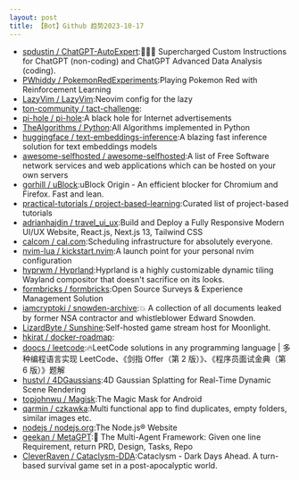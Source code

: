 ```yaml
---
layout: post
title: 【Bot】Github 趋势2023-10-17
---
```


* [spdustin / ChatGPT-AutoExpert](https://github.com/spdustin/ChatGPT-AutoExpert):🚀🧠💬 Supercharged Custom Instructions for ChatGPT (non-coding) and ChatGPT Advanced Data Analysis (coding).
* [PWhiddy / PokemonRedExperiments](https://github.com/PWhiddy/PokemonRedExperiments):Playing Pokemon Red with Reinforcement Learning
* [LazyVim / LazyVim](https://github.com/LazyVim/LazyVim):Neovim config for the lazy
* [ton-community / tact-challenge](https://github.com/ton-community/tact-challenge):
* [pi-hole / pi-hole](https://github.com/pi-hole/pi-hole):A black hole for Internet advertisements
* [TheAlgorithms / Python](https://github.com/TheAlgorithms/Python):All Algorithms implemented in Python
* [huggingface / text-embeddings-inference](https://github.com/huggingface/text-embeddings-inference):A blazing fast inference solution for text embeddings models
* [awesome-selfhosted / awesome-selfhosted](https://github.com/awesome-selfhosted/awesome-selfhosted):A list of Free Software network services and web applications which can be hosted on your own servers
* [gorhill / uBlock](https://github.com/gorhill/uBlock):uBlock Origin - An efficient blocker for Chromium and Firefox. Fast and lean.
* [practical-tutorials / project-based-learning](https://github.com/practical-tutorials/project-based-learning):Curated list of project-based tutorials
* [adrianhajdin / travel_ui_ux](https://github.com/adrianhajdin/travel_ui_ux):Build and Deploy a Fully Responsive Modern UI/UX Website, React.js, Next.js 13, Tailwind CSS
* [calcom / cal.com](https://github.com/calcom/cal.com):Scheduling infrastructure for absolutely everyone.
* [nvim-lua / kickstart.nvim](https://github.com/nvim-lua/kickstart.nvim):A launch point for your personal nvim configuration
* [hyprwm / Hyprland](https://github.com/hyprwm/Hyprland):Hyprland is a highly customizable dynamic tiling Wayland compositor that doesn't sacrifice on its looks.
* [formbricks / formbricks](https://github.com/formbricks/formbricks):Open Source Surveys & Experience Management Solution
* [iamcryptoki / snowden-archive](https://github.com/iamcryptoki/snowden-archive):💥 A collection of all documents leaked by former NSA contractor and whistleblower Edward Snowden.
* [LizardByte / Sunshine](https://github.com/LizardByte/Sunshine):Self-hosted game stream host for Moonlight.
* [hkirat / docker-roadmap](https://github.com/hkirat/docker-roadmap):
* [doocs / leetcode](https://github.com/doocs/leetcode):🔥LeetCode solutions in any programming language | 多种编程语言实现 LeetCode、《剑指 Offer（第 2 版）》、《程序员面试金典（第 6 版）》题解
* [hustvl / 4DGaussians](https://github.com/hustvl/4DGaussians):4D Gaussian Splatting for Real-Time Dynamic Scene Rendering
* [topjohnwu / Magisk](https://github.com/topjohnwu/Magisk):The Magic Mask for Android
* [qarmin / czkawka](https://github.com/qarmin/czkawka):Multi functional app to find duplicates, empty folders, similar images etc.
* [nodejs / nodejs.org](https://github.com/nodejs/nodejs.org):The Node.js® Website
* [geekan / MetaGPT](https://github.com/geekan/MetaGPT):🌟 The Multi-Agent Framework: Given one line Requirement, return PRD, Design, Tasks, Repo
* [CleverRaven / Cataclysm-DDA](https://github.com/CleverRaven/Cataclysm-DDA):Cataclysm - Dark Days Ahead. A turn-based survival game set in a post-apocalyptic world.
